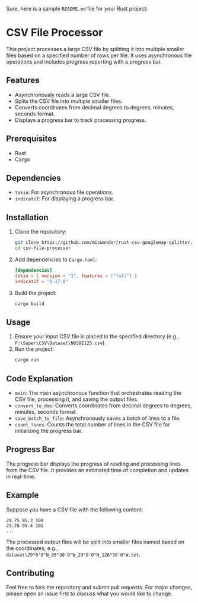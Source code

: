 Sure, here is a sample `README.md` file for your Rust project:

# CSV File Processor

This project processes a large CSV file by splitting it into multiple smaller files based on a specified number of rows per file. It uses asynchronous file operations and includes progress reporting with a progress bar.

## Features

- Asynchronously reads a large CSV file.
- Splits the CSV file into multiple smaller files.
- Converts coordinates from decimal degrees to degrees, minutes, seconds format.
- Displays a progress bar to track processing progress.

## Prerequisites

- Rust
- Cargo

## Dependencies

- `tokio`: For asynchronous file operations.
- `indicatif`: For displaying a progress bar.

## Installation

1. Clone the repository:
   ```sh
   git clone https://github.com/micwonder/rust-csv-googlemap-splitter.git
   cd csv-file-processor
   ```

2. Add dependencies to `Cargo.toml`:
   ```toml
   [dependencies]
   tokio = { version = "1", features = ["full"] }
   indicatif = "0.17.8"
   ```

3. Build the project:
   ```sh
   cargo build
   ```

## Usage

1. Ensure your input CSV file is placed in the specified directory (e.g., `F:\Super\CSV\Dataset\N039E125.csv`).
2. Run the project:
   ```sh
   cargo run
   ```

## Code Explanation

- `main`: The main asynchronous function that orchestrates reading the CSV file, processing it, and saving the output files.
- `convert_to_dms`: Converts coordinates from decimal degrees to degrees, minutes, seconds format.
- `save_batch_to_file`: Asynchronously saves a batch of lines to a file.
- `count_lines`: Counts the total number of lines in the CSV file for initializing the progress bar.

## Progress Bar

The progress bar displays the progress of reading and processing lines from the CSV file. It provides an estimated time of completion and updates in real-time.

## Example

Suppose you have a CSV file with the following content:
```
29.75 95.3 100
29.76 95.4 101
...
```

The processed output files will be split into smaller files named based on the coordinates, e.g., `dataset\29°0'0"N_95°30'0"W_29°0'0"N_126°30'0"W.txt`.

## Contributing

Feel free to fork the repository and submit pull requests. For major changes, please open an issue first to discuss what you would like to change.